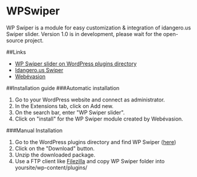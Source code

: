 # WPSwiper
WP Swiper is a module for easy customization & integration of idangero.us Swiper slider.
Version 1.0 is in development, please wait for the open-source project.

##Links
  * [WP Swiper slider on WordPress plugins directory](https://fr.wordpress.org/plugins/wp-swiper-slider/)
  * [Idangero.us Swiper](http://idangero.us/swiper/")
  * [Webévasion](http://www.webevasion.net/)

##Installation guide
###Automatic installation
  1. Go to your WordPress website and connect as administrator.
  2. In the Extensions tab, click on Add new.
  3. On the search bar, enter "WP Swiper slider".
  4. Click on "install" for the WP Swiper module created by Webévasion.
  
###Manual Installation
  1. Go to the WordPress plugins directory and find WP Swiper ([here](https://fr.wordpress.org/plugins/wp-swiper-slider/))
  2. Click on the "Download" button.
  3. Unzip the downloaded package.
  4. Use a FTP client like [Filezilla](https://filezilla-project.org/)
    and copy WP Swiper folder into yoursite/wp-content/plugins/
